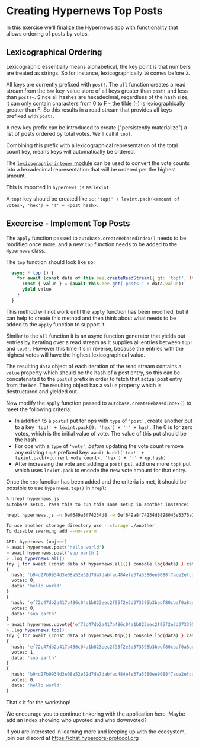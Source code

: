 # Creating Hypernews Top Posts

In this exercise we'll finalize the Hypernews app with functionality that 
allows ordering of posts by votes.

## Lexicographical Ordering

Lexicographic essentially means alphabetical, the key point is that numbers are treated
as strings. So for instance, lexicographically `10` comes before `2`.

All keys are currently prefixed with `post!`. The `all` function creates a read stream
from the `bee` key-value store of all keys greater than `post!` and less than `post!~`. 
Since all hashes are hexadecimal, regardless of the hash size, it can only contain
characters from 0 to F - the tilde (`~`) is lexiographically greater than F. So this 
results in a read stream that provides all keys prefixed with `post!`.

A new key prefix can be introduced to create ("persistently materialize") a list of 
posts ordered by total votes. We'll call it `top!`. 

Combining this prefix with a lexicographical representation of the total count key,
means keys will automatically be ordered.

The [`lexicographic-integer` module](https://github.com/substack/lexicographic-integer)
can be used to convert the vote counts into a hexadecimal representation that will be 
ordered per the highest amount. 

This is imported in `hypernews.js` as `lexint`. 

A `top!` key should be created like so: `'top!' + lexint.pack(<amount of votes>, 'hex') + '!' + <post hash>`.


## Excercise - Implement Top Posts

The `apply` function passed to `autobase.createRebasedIndex()` needs to be modified once more,
and a new `top` function needs to be added to the `Hypernews` class.

The `top` function should look like so:

```js
  async * top () {
    for await (const data of this.bee.createReadStream({ gt: 'top!', lt: 'top!~', reverse: true })) {
      const { value } = (await this.bee.get('posts!' + data.value))
      yield value
    }
  }
```

This method will not work until the `apply` function has been modified, but it can help to 
create this method and then think about what needs to be added to the `apply` function to support it.

Similar to the `all` function it is an async function generator that yields out entries by iterating over
a read stream as it supplies all entries between `top!` and `top!~`. However this time it's in reverse, 
because the entries with the highest votes will have the highest lexicographical value.

The resulting `data` object of each iteration of the read stream contains a `value` property which
should be the hash of a post entry, so this can be concatenated to the `posts!` prefix in order
to fetch that actual post entry from the `bee`. The resulting object has a `value` property which is
destructured and yielded out.

Now modify the `apply` function passed to `autobase.createRebasedIndex()` to meet the following criteria:

* In addition to a `posts!` put for ops with `type` of `'post'`, create another put to a key `'top!' + lexint.pack(0, 'hex') + '!' + hash`. The 0 is for zero votes, which is the initial value of vote. The value of this put should be the hash.
* For ops with a `type` of `'vote'`, *before* updating the vote count remove any existing `top!` prefixed key:             `await b.del('top!' + lexint.pack(<current vote count>, 'hex') + '!' + op.hash)`
* After increasing the vote and adding a `post!` put, add one more `top!` put which uses `lexint.pack` to encode the new vote amount for that entry.

Once the `top` function has been added and the criteria is met, it should be possible to use `hypernews.top()` in `hrepl`:

```sh
% hrepl hypernews.js                                                                                                                             interactive
Autobase setup. Pass this to run this same setup in another instance:

hrepl hypernews.js -n 0ef649a8f74234d8 -w 0ef649a8f74234d8898043e5376a269d6f27d980ca86d8a00093d76f57341d18 -i 3388ba1d9a37a96fc8f2ab25725b73b168632769aac771ae4cf34f3ed0d18790

To use another storage directory use --storage ./another
To disable swarming add --no-swarm

API: hypernews (object)
> await hypernews.post('hello world')
> await hypernews.post('sup earth')
> .log hypernews.all()
try { for await (const data of hypernews.all()) console.log(data) } catch { console.log(hypernews.all()) }
{
  hash: 'b94d27b9934d3e08a52e52d7da7dabfac484efe37a5380ee9088f7ace2efcde9',
  votes: 0,
  data: 'hello world'
}
{
  hash: 'ef72c47db2a417b486c04a1b823eec2f95f2e3d373395b3bbdf80cbaf0a8aed5',
  votes: 0,
  data: 'sup earth'
}
> await hypernews.upvote('ef72c47db2a417b486c04a1b823eec2f95f2e3d373395b3bbdf80cbaf0a8aed5')
> .log hypernews.top()
try { for await (const data of hypernews.top()) console.log(data) } catch { console.log(hypernews.top()) }
{
  hash: 'ef72c47db2a417b486c04a1b823eec2f95f2e3d373395b3bbdf80cbaf0a8aed5',
  votes: 1,
  data: 'sup earth'
}
{
  hash: 'b94d27b9934d3e08a52e52d7da7dabfac484efe37a5380ee9088f7ace2efcde9',
  votes: 0,
  data: 'hello world'
}
```

That's it for the workshop!

We encourage you to continue tinkering with the application here. Maybe add an index showing who upvoted and who downvoted?

If you are interested in learning more and keeping up with the ecosystem, join our discord at https://chat.hypercore-protocol.org
